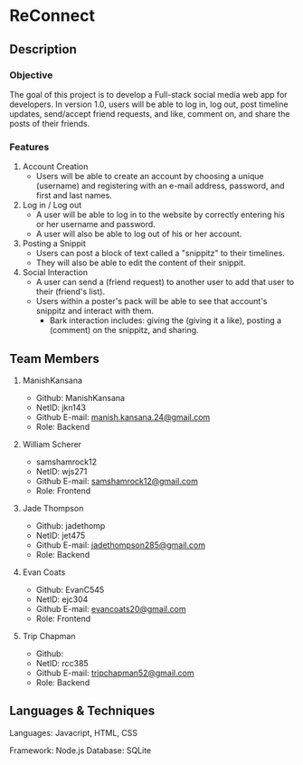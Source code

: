 # ReConnect

## Description

### Objective
  The goal of this project is to develop a Full-stack  social media web app for developers.
  In version 1.0, users will be able to log in, log out, post timeline updates, send/accept friend requests, and like, comment on, and share the posts of their friends.

### Features
1. Account Creation
    - Users will be able to create an account by choosing a unique (username) and registering with an e-mail address, password, and first and last names.
2. Log in / Log out
    - A user will be able to log in to the website by correctly entering his or her username and password.
    - A user will also be able to log out of his or her account.
3. Posting a Snippit
   - Users can post a block of text called a "snippitz" to their timelines.
   - They will also be able to edit the content of their snippit.
4. Social Interaction
   - A user can send a (friend request) to another user to add that user to their (friend's list).
   - Users within a poster's pack will be able to see that account's snippitz and interact with them.
     - Bark interaction includes: giving the (giving it a like), posting a (comment) on the snippitz, and sharing.
       

## Team Members
1. ManishKansana 
   - Github: ManishKansana
   - NetID: jkn143
   - Github E-mail: manish.kansana.24@gmail.com
   - Role: Backend
     
2. William Scherer 
   - samshamrock12
   - NetID: wjs271
   - Github E-mail: samshamrock12@gmail.com
   - Role: Frontend
     
3. Jade Thompson
    - Github: jadethomp
    - NetID: jet475
    - Github E-mail: jadethompson285@gmail.com
    - Role: Backend
    
4. Evan Coats 
    - Github: EvanC545
    - NetID: ejc304
    - Github E-mail: evancoats20@gmail.com
    - Role: Frontend
    
5. Trip Chapman 
    - Github: 
    - NetID: rcc385
    - Github E-mail: tripchapman52@gmail.com
    - Role: Backend

## Languages & Techniques
  Languages: Javacript, HTML, CSS 
  
  Framework: Node.js
  Database: SQLite
